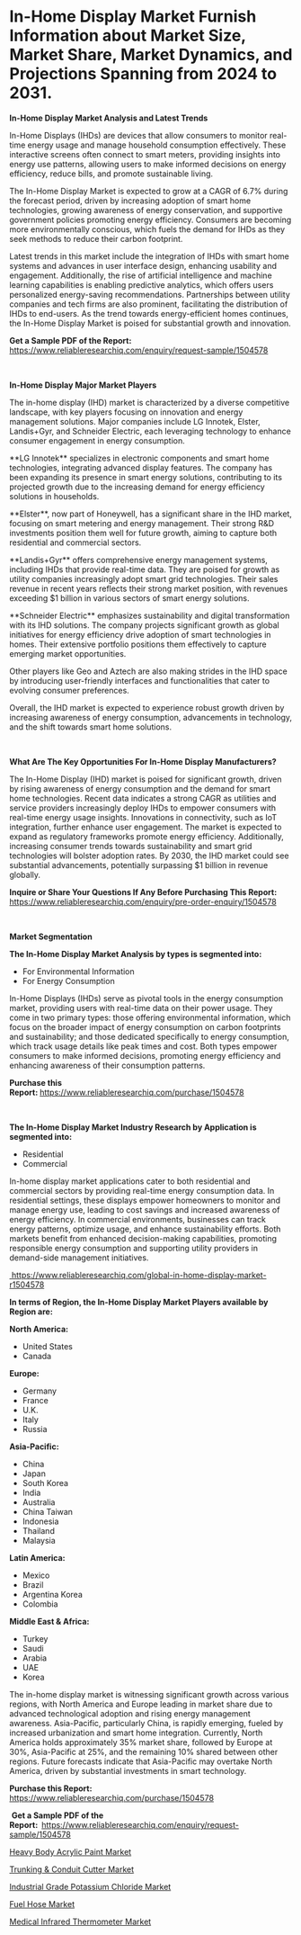 <p><h1>In-Home Display Market Furnish Information about Market Size, Market Share, Market Dynamics, and Projections Spanning from 2024 to 2031.</h1></p><p><strong>In-Home Display Market Analysis and Latest Trends</strong></p>
<p><p>In-Home Displays (IHDs) are devices that allow consumers to monitor real-time energy usage and manage household consumption effectively. These interactive screens often connect to smart meters, providing insights into energy use patterns, allowing users to make informed decisions on energy efficiency, reduce bills, and promote sustainable living. </p><p>The In-Home Display Market is expected to grow at a CAGR of 6.7% during the forecast period, driven by increasing adoption of smart home technologies, growing awareness of energy conservation, and supportive government policies promoting energy efficiency. Consumers are becoming more environmentally conscious, which fuels the demand for IHDs as they seek methods to reduce their carbon footprint. </p><p>Latest trends in this market include the integration of IHDs with smart home systems and advances in user interface design, enhancing usability and engagement. Additionally, the rise of artificial intelligence and machine learning capabilities is enabling predictive analytics, which offers users personalized energy-saving recommendations. Partnerships between utility companies and tech firms are also prominent, facilitating the distribution of IHDs to end-users. As the trend towards energy-efficient homes continues, the In-Home Display Market is poised for substantial growth and innovation.</p></p>
<p><strong>Get a Sample PDF of the Report:&nbsp;</strong> <a href="https://www.reliableresearchiq.com/enquiry/request-sample/1504578?utm_campaign=1136&utm_medium=2&utm_source=Github&utm_content=ia&utm_term=27092024&utm_id=in-home-display">https://www.reliableresearchiq.com/enquiry/request-sample/1504578</a></p>
<p>&nbsp;</p>
<p><strong>In-Home Display Major Market Players</strong></p>
<p><p>The in-home display (IHD) market is characterized by a diverse competitive landscape, with key players focusing on innovation and energy management solutions. Major companies include LG Innotek, Elster, Landis+Gyr, and Schneider Electric, each leveraging technology to enhance consumer engagement in energy consumption.</p><p>**LG Innotek** specializes in electronic components and smart home technologies, integrating advanced display features. The company has been expanding its presence in smart energy solutions, contributing to its projected growth due to the increasing demand for energy efficiency solutions in households.</p><p>**Elster**, now part of Honeywell, has a significant share in the IHD market, focusing on smart metering and energy management. Their strong R&D investments position them well for future growth, aiming to capture both residential and commercial sectors.</p><p>**Landis+Gyr** offers comprehensive energy management systems, including IHDs that provide real-time data. They are poised for growth as utility companies increasingly adopt smart grid technologies. Their sales revenue in recent years reflects their strong market position, with revenues exceeding $1 billion in various sectors of smart energy solutions.</p><p>**Schneider Electric** emphasizes sustainability and digital transformation with its IHD solutions. The company projects significant growth as global initiatives for energy efficiency drive adoption of smart technologies in homes. Their extensive portfolio positions them effectively to capture emerging market opportunities.</p><p>Other players like Geo and Aztech are also making strides in the IHD space by introducing user-friendly interfaces and functionalities that cater to evolving consumer preferences. </p><p>Overall, the IHD market is expected to experience robust growth driven by increasing awareness of energy consumption, advancements in technology, and the shift towards smart home solutions.</p></p>
<p>&nbsp;</p>
<p><strong>What Are The Key Opportunities For In-Home Display Manufacturers?</strong></p>
<p><p>The In-Home Display (IHD) market is poised for significant growth, driven by rising awareness of energy consumption and the demand for smart home technologies. Recent data indicates a strong CAGR as utilities and service providers increasingly deploy IHDs to empower consumers with real-time energy usage insights. Innovations in connectivity, such as IoT integration, further enhance user engagement. The market is expected to expand as regulatory frameworks promote energy efficiency. Additionally, increasing consumer trends towards sustainability and smart grid technologies will bolster adoption rates. By 2030, the IHD market could see substantial advancements, potentially surpassing $1 billion in revenue globally.</p></p>
<p><strong>Inquire or Share Your Questions If Any Before Purchasing This Report:</strong> <a href="https://www.reliableresearchiq.com/enquiry/pre-order-enquiry/1504578?utm_campaign=1136&utm_medium=2&utm_source=Github&utm_content=ia&utm_term=27092024&utm_id=in-home-display">https://www.reliableresearchiq.com/enquiry/pre-order-enquiry/1504578</a></p>
<p>&nbsp;</p>
<p><strong>Market Segmentation</strong></p>
<p><strong>The In-Home Display Market Analysis by types is segmented into:</strong></p>
<p><ul><li>For Environmental Information</li><li>For Energy Consumption</li></ul></p>
<p><p>In-Home Displays (IHDs) serve as pivotal tools in the energy consumption market, providing users with real-time data on their power usage. They come in two primary types: those offering environmental information, which focus on the broader impact of energy consumption on carbon footprints and sustainability; and those dedicated specifically to energy consumption, which track usage details like peak times and cost. Both types empower consumers to make informed decisions, promoting energy efficiency and enhancing awareness of their consumption patterns.</p></p>
<p><strong>Purchase this Report:&nbsp;</strong><a href="https://www.reliableresearchiq.com/purchase/1504578?utm_campaign=1136&utm_medium=2&utm_source=Github&utm_content=ia&utm_term=27092024&utm_id=in-home-display">https://www.reliableresearchiq.com/purchase/1504578</a></p>
<p>&nbsp;</p>
<p><strong>The In-Home Display Market Industry Research by Application is segmented into:</strong></p>
<p><ul><li>Residential</li><li>Commercial</li></ul></p>
<p><p>In-home display market applications cater to both residential and commercial sectors by providing real-time energy consumption data. In residential settings, these displays empower homeowners to monitor and manage energy use, leading to cost savings and increased awareness of energy efficiency. In commercial environments, businesses can track energy patterns, optimize usage, and enhance sustainability efforts. Both markets benefit from enhanced decision-making capabilities, promoting responsible energy consumption and supporting utility providers in demand-side management initiatives.</p></p>
<p><a href="https://www.reliableresearchiq.com/global-in-home-display-market-r1504578?utm_campaign=1136&utm_medium=2&utm_source=Github&utm_content=ia&utm_term=27092024&utm_id=in-home-display">&nbsp;https://www.reliableresearchiq.com/global-in-home-display-market-r1504578</a></p>
<p><strong>In terms of Region, the In-Home Display Market Players available by Region are:</strong></p>
<p>
    <p> <strong> North America: </strong>
        <ul>
            <li>United States</li>
            <li>Canada</li>
        </ul>
        </p> 
    <p> <strong> Europe: </strong>
        <ul>
            <li>Germany</li>
            <li>France</li>
            <li>U.K.</li>
            <li>Italy</li>
            <li>Russia</li>
        </ul>
        </p> 
    <p> <strong> Asia-Pacific: </strong>
        <ul>
            <li>China</li>
            <li>Japan</li>
            <li>South Korea</li>
            <li>India</li>
            <li>Australia</li>
            <li>China Taiwan</li>
            <li>Indonesia</li>
            <li>Thailand</li>
            <li>Malaysia</li>
        </ul>
        </p> 
    <p> <strong> Latin America: </strong>
        <ul>
            <li>Mexico</li>
            <li>Brazil</li>
            <li>Argentina Korea</li>
            <li>Colombia</li>
        </ul>
        </p> 
    <p> <strong> Middle East & Africa: </strong>
        <ul>
            <li>Turkey</li>
            <li>Saudi</li>
            <li>Arabia</li>
            <li>UAE</li>
            <li>Korea</li>
        </ul>
    </p>
    </p>
<p><p>The in-home display market is witnessing significant growth across various regions, with North America and Europe leading in market share due to advanced technological adoption and rising energy management awareness. Asia-Pacific, particularly China, is rapidly emerging, fueled by increased urbanization and smart home integration. Currently, North America holds approximately 35% market share, followed by Europe at 30%, Asia-Pacific at 25%, and the remaining 10% shared between other regions. Future forecasts indicate that Asia-Pacific may overtake North America, driven by substantial investments in smart technology.</p></p>
<p><strong>Purchase this Report: </strong><a href="https://www.reliableresearchiq.com/purchase/1504578?utm_campaign=1136&utm_medium=2&utm_source=Github&utm_content=ia&utm_term=27092024&utm_id=in-home-display">https://www.reliableresearchiq.com/purchase/1504578</a></p>
<p>&nbsp;<strong>Get a Sample PDF of the Report:&nbsp;&nbsp;</strong><a href="https://www.reliableresearchiq.com/enquiry/request-sample/1504578?utm_campaign=1136&utm_medium=2&utm_source=Github&utm_content=ia&utm_term=27092024&utm_id=in-home-display">https://www.reliableresearchiq.com/enquiry/request-sample/1504578</a></p>
<p><strong></strong></p>
<p><p><a href="https://www.linkedin.com/pulse/heavy-body-acrylic-paint-market-global-share-ranking-overall-mqnac?utm_campaign=1136&utm_medium=2&utm_source=Github&utm_content=ia&utm_term=27092024&utm_id=in-home-display">Heavy Body Acrylic Paint Market</a></p><p><a href="https://github.com/AnamariaDemiri475/Market-Research-Report-List-1/blob/main/trunking-conduit-cutter-market.md?utm_campaign=1136&utm_medium=2&utm_source=Github&utm_content=ia&utm_term=27092024&utm_id=in-home-display">Trunking & Conduit Cutter Market</a></p><p><a href="https://issuu.com/reportprime-2/docs/industrial-grade-potassium-chloride_fb2761aa7a248f?utm_campaign=1136&utm_medium=2&utm_source=Github&utm_content=ia&utm_term=27092024&utm_id=in-home-display">Industrial Grade Potassium Chloride Market</a></p><p><a href="https://issuu.com/reportprime-2/docs/fuel-hose-market-size-2030.pptx_d3f405123c1f6f?utm_campaign=1136&utm_medium=2&utm_source=Github&utm_content=ia&utm_term=27092024&utm_id=in-home-display">Fuel Hose Market</a></p><p><a href="https://www.linkedin.com/pulse/medical-infrared-thermometer-market-insights-product-type-shjwe?trackingId=IK1tvRm8SgqHzeEw%2Bn16Rw%3D%3D&utm_campaign=1136&utm_medium=2&utm_source=Github&utm_content=ia&utm_term=27092024&utm_id=in-home-display">Medical Infrared Thermometer Market</a></p></p>